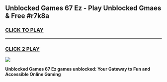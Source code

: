 
## Unblocked Games 67 Ez  - Play Unblocked Gmaes & Free #r7k8a
<h3>
<a href="https://premium.freeplayer.one?title=Unblocked_Games_67_Ez_&ref=03M">CLICK TO PLAY</a></h3>
<hr>

<h3>
<a href="https://premium.freeplayer.one?title=Unblocked_Games_67_Ez_&ref=03M">CLICK 2 PLAY</a>
  
</h3>

<a href="https://premium.freeplayer.one?title=Unblocked_Games_67_Ez_&ref=03M"><img src="https://clearcache.store/games.png"></a>


**Unblocked Games 67 Ez  games unblocked: Your Gateway to Fun and Accessible Online Gaming**
